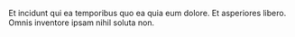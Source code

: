 Et incidunt qui ea temporibus quo ea quia eum dolore. Et asperiores libero. Omnis inventore ipsam nihil soluta non.